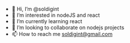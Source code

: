 - 👋 Hi, I’m @soldigint
- 👀 I’m interested in nodeJS and react
- 🌱 I’m currently learning react
- 💞️ I’m looking to collaborate on nodejs projects
- 📫 How to reach me soldigint@gmail.com

<!---
soldigint/soldigint is a ✨ special ✨ repository because its `README.md` (this file) appears on your GitHub profile.
You can click the Preview link to take a look at your changes.
--->
